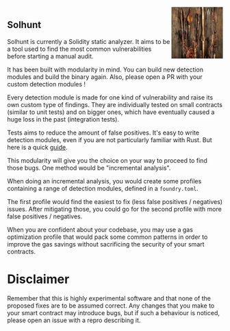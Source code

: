 <img src="./images/solhunt.png" alt="Solhunt" align="right" width="120" height="120" />

## Solhunt

Solhunt is currently a Solidity static analyzer. It aims to be a tool used to find the most common vulnerabilities before starting a manual audit.

It has been built with modularity in mind. You can build new detection modules and build the binary again. Also, please open a PR with your custom detection modules !

Every detection module is made for one kind of vulnerability and raise its own custom type of findings. They are individually tested on small contracts (similar to unit tests) and on bigger ones, which have eventually caused a huge loss in the past (integration tests).

Tests aims to reduce the amount of false positives. It's easy to write detection modules, even if you are not particularly familiar with Rust. But here is a quick [guide](./src/modules/GUIDE.md).

This modularity will give you the choice on your way to proceed to find those bugs. One method would be "incremental analysis".

When doing an incremental analysis, you would create some profiles containing a range of detection modules, defined in a `foundry.toml`.

The first profile would find the easiest to fix (less false positives / negatives) issues. After mitigating those, you could go for the second profile with more false positives / negatives.

When you are confident about your codebase, you may use a gas optimization profile that would pack some common patterns in order to improve the gas savings without sacrificing the security of your smart contracts.

# Disclaimer

Remember that this is highly experimental software and that none of the proposed fixes are to be assumed correct.
Any changes that you make to your smart contract may introduce bugs, but if such a behaviour is noticed, please open an issue with a repro describing it.
